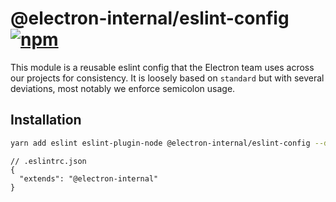 # @electron-internal/eslint-config [![npm][npm-image]][npm-url]

[npm-image]: https://img.shields.io/npm/v/@electron-internal/eslint-config.svg
[npm-url]: https://npmjs.org/package/@electron-internal/eslint-config

This module is a reusable eslint config that the Electron team uses across our
projects for consistency.  It is loosely based on `standard` but with several
deviations, most notably we enforce semicolon usage.

## Installation

```bash
yarn add eslint eslint-plugin-node @electron-internal/eslint-config --dev
```

```json5
// .eslintrc.json
{
  "extends": "@electron-internal"
}
```
